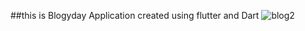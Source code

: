 ##this is Blogyday Application created using flutter and Dart
![blog2](https://github.com/Sahil6354/BlogyApp/assets/102516710/19dfe4a5-c8a9-42f2-a48b-47011a51bf39)
